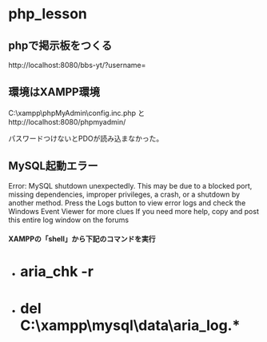 # php_lesson
## phpで掲示板をつくる
http://localhost:8080/bbs-yt/?username=


## 環境はXAMPP環境
C:\xampp\phpMyAdmin\config.inc.php
 と
http://localhost:8080/phpmyadmin/

パスワードつけないとPDOが読み込まなかった。


## MySQL起動エラー
Error: MySQL shutdown unexpectedly.
This may be due to a blocked port, missing dependencies,
improper privileges, a crash, or a shutdown by another method.
Press the Logs button to view error logs and check
the Windows Event Viewer for more clues
If you need more help, copy and post this
entire log window on the forums

#### XAMPPの「shell」から下記のコマンドを実行
- # aria_chk -r
- # del C:\xampp\mysql\data\aria_log.*